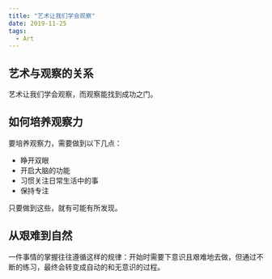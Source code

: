 ```yaml
---
title: "艺术让我们学会观察"
date: 2019-11-25
tags:
  - Art
---
```


## 艺术与观察的关系

艺术让我们学会观察，而观察能找到成功之门。

## 如何培养观察力

要培养观察力，需要做到以下几点：

- 睁开双眼
- 开启大脑的功能
- 习惯关注日常生活中的事
- 保持专注

只要做到这些，就有可能有所发现。

## 从艰难到自然

一件事情的掌握往往遵循这样的规律：开始时需要下意识且艰难地去做，但通过不断的练习，最终会转变成自动的和无意识的过程。

